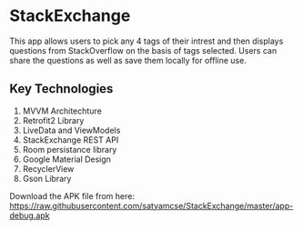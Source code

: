 # StackExchange
This app allows users to pick any 4 tags of their intrest and then displays questions from StackOverflow on the basis of tags selected. Users can share the questions as well as save them locally for offline use. 

## Key Technologies
1. MVVM Architechture
2. Retrofit2 Library
3. LiveData and ViewModels
4. StackExchange REST API
5. Room persistance library
6. Google Material Design
7. RecyclerView
8. Gson Library

Download the APK file from here: https://raw.githubusercontent.com/satyamcse/StackExchange/master/app-debug.apk 
